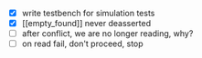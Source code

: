 
- [x] write testbench for simulation tests
- [x] [[empty_found]] never deasserted
- [ ] after conflict, we are no longer reading, why?
- [ ] on read fail, don't proceed, stop